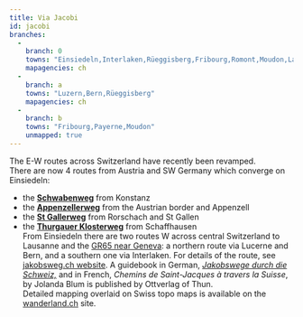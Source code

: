 ```yaml
---
title: Via Jacobi
id: jacobi
branches:
  -
    branch: 0
    towns: "Einsiedeln,Interlaken,Rüeggisberg,Fribourg,Romont,Moudon,Lausanne,Geneva"
    mapagencies: ch
  -
    branch: a
    towns: "Luzern,Bern,Rüeggisberg"
    mapagencies: ch
  -
    branch: b
    towns: "Fribourg,Payerne,Moudon"
    unmapped: true
---
```


The E-W routes across Switzerland have recently been revamped.  
There are now 4 routes from Austria and SW Germany which converge on Einsiedeln:

* the [**Schwabenweg**][0] from Konstanz
* the [**Appenzellerweg**][1] from the Austrian border and Appenzell
* the [**St Gallerweg**][2] from Rorschach and St Gallen
* the [**Thurgauer Klosterweg**][3] from Schaffhausen  
From Einsiedeln there are two routes W across central Switzerland to Lausanne and the [GR65 near Geneva][4]: a northern route via Lucerne and Bern, and a southern one via Interlaken. For details of the route, see [jakobsweg.ch website][5]. A guidebook in German, [_Jakobswege durch die Schweiz,_][6] and in French, _Chemins de Saint-Jacques à travers la Suisse_, by Jolanda Blum is published by Ottverlag of Thun.  
Detailed mapping overlaid on Swiss topo maps is available on the [wanderland.ch][7] site.

[0]: schwaben.html
[1]: appenzell.html
[2]: galler.html
[3]: thurgau.html
[4]: geneva.html
[5]: http://www.jakobsweg.ch/
[6]: http://www.amazon.de/exec/obidos/ASIN/3722564158/europaischefe-21
[7]: http://map.wanderland.ch/?lang=en&route=4